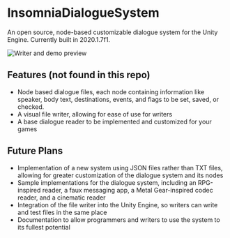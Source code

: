 # InsomniaDialogueSystem
An open source, node-based customizable dialogue system for the Unity Engine.
Currently built in 2020.1.7f1.

![Writer and demo preview](https://wlyonsgamedev.com/Images/insomniadialoguesystemclips.gif)

## Features (not found in this repo)
- Node based dialogue files, each node containing information like speaker, body text, destinations, events, and flags to be set, saved, or checked.
- A visual file writer, allowing for ease of use for writers
- A base dialogue reader to be implemented and customized for your games

## Future Plans
- Implementation of a new system using JSON files rather than TXT files, allowing for greater customization of the dialogue system and its nodes
- Sample implementations for the dialogue system, including an RPG-inspired reader, a faux messaging app, a Metal Gear-inspired codec reader, and a cinematic reader
- Integration of the file writer into the Unity Engine, so writers can write and test files in the same place
- Documentation to allow programmers and writers to use the system to its fullest potential

